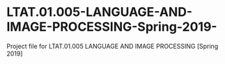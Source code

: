 # LTAT.01.005-LANGUAGE-AND-IMAGE-PROCESSING-Spring-2019-
Project file for LTAT.01.005 LANGUAGE AND IMAGE PROCESSING [Spring 2019]
